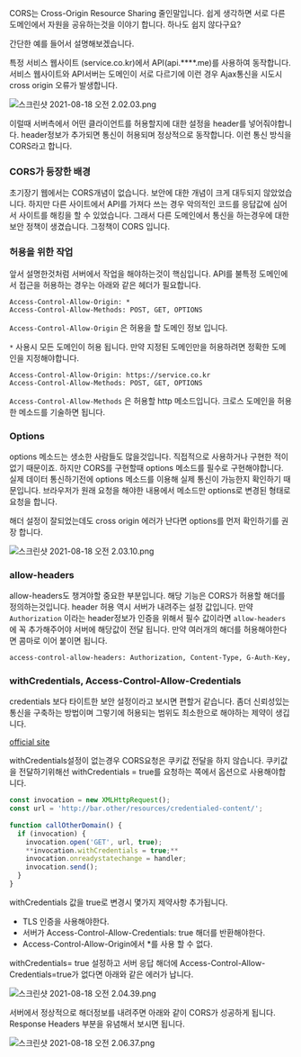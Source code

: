 CORS는 Cross-Origin Resource Sharing 줄인말입니다. 쉽게 생각하면 서로 다른 도메인에서 자원을 공유하는것을 이야기 합니다. 하나도 쉽지 않다구요?

간단한 예를 들어서 설명해보겠습니다. 

특정 서비스 웹사이트 (service.co.kr)에서 API(api.****.me)를 사용하여 동작합니다.  서비스 웹사이트와 API서버는 도메인이 서로 다르기에 이런 경우 Ajax통신을 시도시 cross origin 오류가 발생합니다.

![스크린샷 2021-08-18 오전 2.02.03.png](https://s3-us-west-2.amazonaws.com/secure.notion-static.com/0ab1236a-38b2-4886-8ed4-84793587a348/스크린샷_2021-08-18_오전_2.02.03.png)

이럴때 서버측에서 어떤 클라이언트를 허용할지에 대한 설정을 header를 넣어줘야합니다. header정보가 추가되면 통신이 허용되며 정상적으로 동작합니다. 이런 통신 방식을 CORS라고 합니다.

### CORS가 등장한 배경

초기장기 웹에서는 CORS개념이 없습니다. 보안에 대한 개념이 크게 대두되지 않았었습니다. 하지만 다른 사이트에서 API를 가져다 쓰는 경우 악의적인 코드를 응답값에 심어서 사이트를 해킹을 할 수 있었습니다. 그래서 다른 도메인에서 통신을 하는경우에 대한 보안 정책이 생겼습니다. 그정책이 CORS 입니다.

### 허용을 위한 작업

앞서 설명한것처럼 서버에서 작업을 해야하는것이 핵심입니다. API를 불특정 도메인에서 접근을 허용하는 경우는 아래와 같은 헤더가 필요합니다.

```
Access-Control-Allow-Origin: *
Access-Control-Allow-Methods: POST, GET, OPTIONS
```

`Access-Control-Allow-Origin` 은 허용을 할 도메인 정보 입니다. 

`*` 사용시 모든 도메인이 허용 됩니다. 만약 지정된 도메인만을 허용하려면 정확한 도메인을 지정해야합니다.

```
Access-Control-Allow-Origin: https://service.co.kr
Access-Control-Allow-Methods: POST, GET, OPTIONS
```

`Access-Control-Allow-Methods` 은 허용할 http 메소드입니다. 크로스 도메인을 허용한 메소드를 기술하면 됩니다.

### Options

options 메소드는 생소한 사람들도 많을것입니다. 직접적으로 사용하거나 구현한 적이 없기 때문이죠. 하지만 CORS를 구현할때 options 메소드를 필수로 구현해야합니다. 실제 데이터 통신하기전에 options 메소드를 이용해 실제 통신이 가능한지 확인하기 때문입니다. 브라우저가 원래 요청을 해야한 내용에서 메소드만 options로 변경된 형태로 요청을 합니다.

해더 설정이 잘되었는데도 cross origin 에러가 난다면 options를 먼저 확인하기를 권장 합니다.

![스크린샷 2021-08-18 오전 2.03.10.png](https://s3-us-west-2.amazonaws.com/secure.notion-static.com/fc62b4c9-4126-4648-b3d5-eac527435d85/스크린샷_2021-08-18_오전_2.03.10.png)

### allow-headers

allow-headers도 챙겨야할 중요한 부분입니다. 해당 기능은 CORS가 허용할 해더를 정의하는것입니다. header 허용 역시 서버가 내려주는 설정 값입니다. 만약 `Authorization` 이라는 header정보가 인증을 위해서 필수 값이라면 `allow-headers` 에 꼭 추가해주어야 서버에 해당값이 전달 됩니다. 만약 여러개의 해더를 허용해야한다면 콤마로 이어 붙이면 됩니다.

```bash
access-control-allow-headers: Authorization, Content-Type, G-Auth-Key, Sid
```

### withCredentials, Access-Control-Allow-Credentials

credentials 보다 타이트한 보안 설정이라고 보시면 편할거 같습니다. 좀더 신뢰성있는 통신을 구축하는 방법이며 그렇기에 허용되는 범위도 최소한으로 해야하는 제약이 생깁니다.

[official site](https://developer.mozilla.org/ko/docs/Web/HTTP/Headers/Access-Control-Allow-Credentials)

withCredentials설정이 없는경우 CORS요청은 쿠키값 전달을 하지 않습니다. 쿠키값을 전달하기위해선 withCredentials = true를 요청하는 쪽에서 옵션으로 사용해야합니다.

```jsx
const invocation = new XMLHttpRequest();
const url = 'http://bar.other/resources/credentialed-content/';
    
function callOtherDomain() {
  if (invocation) {
    invocation.open('GET', url, true);
    **invocation.withCredentials = true;**
    invocation.onreadystatechange = handler;
    invocation.send(); 
  }
}
```

withCredentials 값을 true로 변경시 몇가지 제약사항 추가됩니다.

- TLS 인증을 사용해야한다.
- 서버가 Access-Control-Allow-Credentials: true 해더를 반환해야한다.
- Access-Control-Allow-Origin에서 *를 사용 할 수 없다.

withCredentials= true 설정하고 서버 응답 해더에 Access-Control-Allow-Credentials=true가 없다면 아래와 같은 에러가 납니다.

![스크린샷 2021-08-18 오전 2.04.39.png](https://s3-us-west-2.amazonaws.com/secure.notion-static.com/712270a8-5d70-435e-b32a-beaf63058086/스크린샷_2021-08-18_오전_2.04.39.png)

서버에서 정상적으로 해더정보를 내려주면 아래와 같이 CORS가 성공하게 됩니다. Response Headers 부분을 유념해서 보시면 됩니다.

![스크린샷 2021-08-18 오전 2.06.37.png](https://s3-us-west-2.amazonaws.com/secure.notion-static.com/30e1b5de-5716-4140-85e3-563c7e2d85ee/스크린샷_2021-08-18_오전_2.06.37.png)
